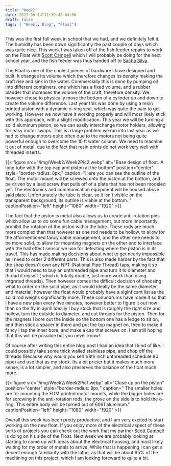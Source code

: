 ```yaml
---
title: "Week2"
date: 2023-09-14T11:39:42-04:00
draft: false    
tags: [ "Weekly Blog", "Float"]
---
```


This was the first full week in school that we had, and we definitely felt it. The humidity has been down significantly the past couple of days which was quite nice. This week I was taken off of the fish feeder repairs to work on the Float with [Scott Campell](https://josephscottcampbell.com/) which I will probably be doing for the next school year, and the fish feeder was thus handed off to [Sacha Silva](https://sachasilvia.wordpress.com/).


The Float is one of the coolest pieces of hardware I have designed and built. It changes its volume which therefore changes its density making the craft rise and sink in the water. Commercially this is done by pumping oil into different containers. one which has a fixed volume, and a rubber bladder that increases the volume of the craft, therefore density. We however chose to physically move the bottom of a cylinder up and down to create the volume difference. Last year this was done by using a resin printed piston with a dynamic o-ring seal, which was quite the pain to get working. However we now have it working properly and will most likely stick with this approach, with a slight modification. This year we will be turning a solid aluminum piston, so we can easily interchange motor holders, allowing for easy motor swaps. This is a large problem we ran into last year as we had to change motors quite often due to the motors not being quite powerful enough to overcome the 10 ft water column. We need to machine it out of metal, due to the fact that resin prints do not work very well with threaded inserts. 


{{< figure src="/img/Week2/Week2Pic2.webp" alt="Base design of float. A long tube with the top cap and piston at the bottom" position="center" style="border-radius: 8px;" caption="Here you can see the outline of the float. The motor mount will be screwed onto the piston at the bottom, and be driven by a lead screw that pulls off of a plate that has not been modeled yet. The electronics and communication equipment will be housed above said plate. Unfortunately the tube is clear, so it isn't visible on the transparent background, its outline is viable at the bottom. " captionPosition="left" height="1080" width="1920" >}}


The fact that the piston is metal also allows us to create anti-rotation pins which allow us to do some fun cable management, but more importantly prohibit the rotation of the piston within the tube. These rods are much more complex than that however as one rod needs to be hollow, to allow for the afformentioned fancy cable management, and the other one needs to be more solid, to allow for mounting magnets on the other end to interface with the hall effect sensor we use for detecting where the piston is in its travel. This has made making decisions about what to get nearly impossible as I need to order 2 different parts. This is also made harder by the fact that the shop doesn't own any NPT (National Pipe Thread) taps, making it so that I would need to buy an unthreaded pipe and turn it to diameter and thread it myself ( which is totally doable, just more work than using intgrated threads). Then however comes the difficult decision of choosing what to order on the solid pipe, as it would ideally be the same diameter, and material, however the float would probably have a siginficant list as the solid rod weighs significantly more. These conundrums have made it so that I have a new plan every five minutes, however better to figure it out now than on the fly in april! Ideally I buy stock that is roughly the right size and hollow, turn the outside to diameter, and cut threads for the piston. Then for the magnets I bore out the inside so the bottom one has a ledge to sit on, and then stick a spacer in there and put the top magnet on, then to make it fancy I tap the inner bore, and make a cap that screws on. I am still hoping that this will be possible but you never know!

Of course after writing this entire blog post I had an idea that I kind of like. I could possibly take some thick walled stainless pipe, and chop off the threads (Because why would you sell 1/8th inch unthreaded schedule 80 pipe) and use that as my stock. Its a bit pricier but it makes much more sense, is a lot simpler, and also preserves the balance of the float much more. 


{{< figure src="/img/Week2/Week2Pic1.webp" alt="Close up on the piston" position="center" style="border-radius: 8px;" caption=" The smaller holes are for mounting the FDM printed motor mounts, while the bigger holes are for screwing in the anti-rotation rods, the grove on the side is to hold the o-ring. This entire body will be turned out of 6061 aluminum." captionPosition="left" height="1080" width="1920" >}}


Overall this week has been pretty productive, and I am very excited to start working on the new float. If you enjoy more of the electrical aspect of these sorts of projects you can check out the work that my partner [Scott Campell](https://josephscottcampbell.com/posts/week-review-9-15-23/) is doing on his side of the Float. Next week we are probably looking at starting to come up with ideas about the electrical housing, and most likely waiting for my order of metals to arrive. While that is happening I can get a decent enough familiarity with the lathe, as that will be about 95% of the machining on this project, which I am looking foreward to quite a bit. 